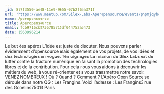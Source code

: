 ```yaml
---
_id: 877f3550-ae48-11e9-9655-07b2f6ea371f
url: 'https://www.meetup.com/Silex-Labs-Aperopensource/events/phpmjqybckbfc/'
name: Aperopensource
title: Aperopensource
email: fcb9716cb8736785715df044752a6473
date: 1563996214
---
```

Le but des apéros L’idée est juste de discuter. Nous pouvons parler évidemment d’opensource mais également de vos projets, de vos idées et des technologies en vogue. Témoignages La mission de Silex Labs est de lutter contre la fracture numérique en faisant la promotion des technologies libres et de la contribution. Pour cela nous vous aidons à découvrir les métiers du web, à vous ré-orienter et à vous transmettre notre savoir. VENEZ NOMBREUX ! Où ? Quand ? Comment ? L’Apéro Open Source se déroule dans notre QG : Les Frangins. Voici l’adresse : Les Frangins3 rue des Gobelins75013 Paris
